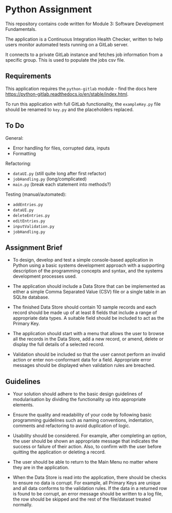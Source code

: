 # Python Assignment

This repository contains code written for Module 3: Software Development Fundamentals.

The application is a Continuous Integration Health Checker, written to help users monitor automated tests running on a GitLab server.

It connects to a private GitLab instance and fetches job information from a specific group. This is used to populate the jobs csv file.

## Requirements

This application requires the `python-gitlab` module - find the docs here https://python-gitlab.readthedocs.io/en/stable/index.html.

To run this application with full GitLab functionality, the `exampleKey.py` file should be renamed to `key.py` and the placeholders replaced. 

## To Do

General:
* Error handling for files, corrupted data, inputs
* Formatting

Refactoring:
* `dataUI.py` (still quite long after first refactor)
* `jobHandling.py` (long/complicated)
* `main.py` (break each statement into methods?)

Testing (manual/automated):
* `addEntries.py`
* `dataUI.py`
* `deleteEntries.py`
* `editEntries.py`
* `inputValidation.py`
* `jobHandling.py`

## Assignment Brief

* To design, develop and test a simple console-based application in Python using a basic systems development approach with a supporting description of the programming concepts and syntax, and the systems development processes used.

* The application should include a Data Store that can be implemented as either a simple Comma Separated Value (CSV) file or a single table in an SQLite database. 

* The finished Data Store should contain 10 sample records and each record should be made up of at least 8 fields that include a range of appropriate data types. A suitable field should be included to act as the Primary Key.

* The application should start with a menu that allows the user to browse all the records in the Data Store, add a new record, or amend, delete or display the full details of a selected record.

* Validation should be included so that the user cannot perform an invalid action or enter non-conformant data for a field. Appropriate error messages should be displayed when validation rules are breached.

## Guidelines

* Your solution should adhere to the basic design guidelines of modularisation by dividing the functionality up into appropriate elements.

* Ensure the quality and readability of your code by following basic programming guidelines such as naming conventions, indentation, comments and refactoring to avoid duplication of logic.

* Usability should be considered. For example, after completing an option, the user should be shown an appropriate message that indicates the success or failure of their action. Also, to confirm with the user before quitting the application or deleting a record.

* The user should be able to return to the Main Menu no matter where they are in the application.

* When the Data Store is read into the application, there should be checks to ensure no data is corrupt. For example, all Primary Keys are unique and all data conforms to the validation rules. If the data in a returned row is found to be corrupt, an error message should be written to a log file, the row should be skipped and the rest of the file/dataset treated normally.
